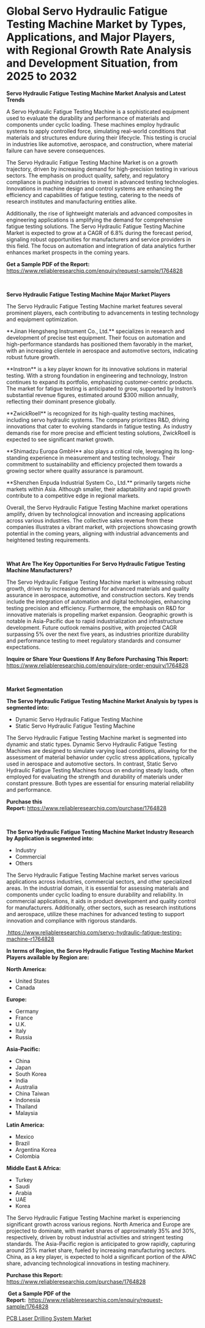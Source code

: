<p><h1>Global Servo Hydraulic Fatigue Testing Machine Market by Types, Applications, and Major Players, with Regional Growth Rate Analysis and Development Situation, from 2025 to 2032</h1></p><p><strong>Servo Hydraulic Fatigue Testing Machine Market Analysis and Latest Trends</strong></p>
<p><p>A Servo Hydraulic Fatigue Testing Machine is a sophisticated equipment used to evaluate the durability and performance of materials and components under cyclic loading. These machines employ hydraulic systems to apply controlled force, simulating real-world conditions that materials and structures endure during their lifecycle. This testing is crucial in industries like automotive, aerospace, and construction, where material failure can have severe consequences.</p><p>The Servo Hydraulic Fatigue Testing Machine Market is on a growth trajectory, driven by increasing demand for high-precision testing in various sectors. The emphasis on product quality, safety, and regulatory compliance is pushing industries to invest in advanced testing technologies. Innovations in machine design and control systems are enhancing the efficiency and capabilities of fatigue testing, catering to the needs of research institutes and manufacturing entities alike. </p><p>Additionally, the rise of lightweight materials and advanced composites in engineering applications is amplifying the demand for comprehensive fatigue testing solutions. The Servo Hydraulic Fatigue Testing Machine Market is expected to grow at a CAGR of 6.8% during the forecast period, signaling robust opportunities for manufacturers and service providers in this field. The focus on automation and integration of data analytics further enhances market prospects in the coming years.</p></p>
<p><strong>Get a Sample PDF of the Report:&nbsp;</strong> <a href="https://www.reliableresearchiq.com/enquiry/request-sample/1764828?utm_campaign=2583&utm_medium=2&utm_source=Github&utm_content=ia&utm_term=28022025&utm_id=servo-hydraulic-fatigue-testing-machine">https://www.reliableresearchiq.com/enquiry/request-sample/1764828</a></p>
<p>&nbsp;</p>
<p><strong>Servo Hydraulic Fatigue Testing Machine Major Market Players</strong></p>
<p><p>The Servo Hydraulic Fatigue Testing Machine market features several prominent players, each contributing to advancements in testing technology and equipment optimization. </p><p>**Jinan Hengsheng Instrument Co., Ltd.** specializes in research and development of precise test equipment. Their focus on automation and high-performance standards has positioned them favorably in the market, with an increasing clientele in aerospace and automotive sectors, indicating robust future growth.</p><p>**Instron** is a key player known for its innovative solutions in material testing. With a strong foundation in engineering and technology, Instron continues to expand its portfolio, emphasizing customer-centric products. The market for fatigue testing is anticipated to grow, supported by Instron’s substantial revenue figures, estimated around $300 million annually, reflecting their dominant presence globally.</p><p>**ZwickRoell** is recognized for its high-quality testing machines, including servo hydraulic systems. The company prioritizes R&D, driving innovations that cater to evolving standards in fatigue testing. As industry demands rise for more precise and efficient testing solutions, ZwickRoell is expected to see significant market growth.</p><p>**Shimadzu Europa GmbH** also plays a critical role, leveraging its long-standing experience in measurement and testing technology. Their commitment to sustainability and efficiency projected them towards a growing sector where quality assurance is paramount.</p><p>**Shenzhen Enpuda Industrial System Co., Ltd.** primarily targets niche markets within Asia. Although smaller, their adaptability and rapid growth contribute to a competitive edge in regional markets.</p><p>Overall, the Servo Hydraulic Fatigue Testing Machine market operations amplify, driven by technological innovation and increasing applications across various industries. The collective sales revenue from these companies illustrates a vibrant market, with projections showcasing growth potential in the coming years, aligning with industrial advancements and heightened testing requirements.</p></p>
<p>&nbsp;</p>
<p><strong>What Are The Key Opportunities For Servo Hydraulic Fatigue Testing Machine Manufacturers?</strong></p>
<p><p>The Servo Hydraulic Fatigue Testing Machine market is witnessing robust growth, driven by increasing demand for advanced materials and quality assurance in aerospace, automotive, and construction sectors. Key trends include the integration of automation and digital technologies, enhancing testing precision and efficiency. Furthermore, the emphasis on R&D for innovative materials is propelling market expansion. Geographic growth is notable in Asia-Pacific due to rapid industrialization and infrastructure development. Future outlook remains positive, with projected CAGR surpassing 5% over the next five years, as industries prioritize durability and performance testing to meet regulatory standards and consumer expectations.</p></p>
<p><strong>Inquire or Share Your Questions If Any Before Purchasing This Report:</strong> <a href="https://www.reliableresearchiq.com/enquiry/pre-order-enquiry/1764828?utm_campaign=2583&utm_medium=2&utm_source=Github&utm_content=ia&utm_term=28022025&utm_id=servo-hydraulic-fatigue-testing-machine">https://www.reliableresearchiq.com/enquiry/pre-order-enquiry/1764828</a></p>
<p>&nbsp;</p>
<p><strong>Market Segmentation</strong></p>
<p><strong>The Servo Hydraulic Fatigue Testing Machine Market Analysis by types is segmented into:</strong></p>
<p><ul><li>Dynamic Servo Hydraulic Fatigue Testing Machine</li><li>Static Servo Hydraulic Fatigue Testing Machine</li></ul></p>
<p><p>The Servo Hydraulic Fatigue Testing Machine market is segmented into dynamic and static types. Dynamic Servo Hydraulic Fatigue Testing Machines are designed to simulate varying load conditions, allowing for the assessment of material behavior under cyclic stress applications, typically used in aerospace and automotive sectors. In contrast, Static Servo Hydraulic Fatigue Testing Machines focus on enduring steady loads, often employed for evaluating the strength and durability of materials under constant pressure. Both types are essential for ensuring material reliability and performance.</p></p>
<p><strong>Purchase this Report:&nbsp;</strong><a href="https://www.reliableresearchiq.com/purchase/1764828?utm_campaign=2583&utm_medium=2&utm_source=Github&utm_content=ia&utm_term=28022025&utm_id=servo-hydraulic-fatigue-testing-machine">https://www.reliableresearchiq.com/purchase/1764828</a></p>
<p>&nbsp;</p>
<p><strong>The Servo Hydraulic Fatigue Testing Machine Market Industry Research by Application is segmented into:</strong></p>
<p><ul><li>Industry</li><li>Commercial</li><li>Others</li></ul></p>
<p><p>The Servo Hydraulic Fatigue Testing Machine market serves various applications across industries, commercial sectors, and other specialized areas. In the industrial domain, it is essential for assessing materials and components under cyclic loading to ensure durability and reliability. In commercial applications, it aids in product development and quality control for manufacturers. Additionally, other sectors, such as research institutions and aerospace, utilize these machines for advanced testing to support innovation and compliance with rigorous standards.</p></p>
<p><a href="https://www.reliableresearchiq.com/servo-hydraulic-fatigue-testing-machine-r1764828?utm_campaign=2583&utm_medium=2&utm_source=Github&utm_content=ia&utm_term=28022025&utm_id=servo-hydraulic-fatigue-testing-machine">&nbsp;https://www.reliableresearchiq.com/servo-hydraulic-fatigue-testing-machine-r1764828</a></p>
<p><strong>In terms of Region, the Servo Hydraulic Fatigue Testing Machine Market Players available by Region are:</strong></p>
<p>
    <p> <strong> North America: </strong>
        <ul>
            <li>United States</li>
            <li>Canada</li>
        </ul>
        </p> 
    <p> <strong> Europe: </strong>
        <ul>
            <li>Germany</li>
            <li>France</li>
            <li>U.K.</li>
            <li>Italy</li>
            <li>Russia</li>
        </ul>
        </p> 
    <p> <strong> Asia-Pacific: </strong>
        <ul>
            <li>China</li>
            <li>Japan</li>
            <li>South Korea</li>
            <li>India</li>
            <li>Australia</li>
            <li>China Taiwan</li>
            <li>Indonesia</li>
            <li>Thailand</li>
            <li>Malaysia</li>
        </ul>
        </p> 
    <p> <strong> Latin America: </strong>
        <ul>
            <li>Mexico</li>
            <li>Brazil</li>
            <li>Argentina Korea</li>
            <li>Colombia</li>
        </ul>
        </p> 
    <p> <strong> Middle East & Africa: </strong>
        <ul>
            <li>Turkey</li>
            <li>Saudi</li>
            <li>Arabia</li>
            <li>UAE</li>
            <li>Korea</li>
        </ul>
    </p>
    </p>
<p><p>The Servo Hydraulic Fatigue Testing Machine market is experiencing significant growth across various regions. North America and Europe are projected to dominate, with market shares of approximately 35% and 30%, respectively, driven by robust industrial activities and stringent testing standards. The Asia-Pacific region is anticipated to grow rapidly, capturing around 25% market share, fueled by increasing manufacturing sectors. China, as a key player, is expected to hold a significant portion of the APAC share, advancing technological innovations in testing machinery.</p></p>
<p><strong>Purchase this Report: </strong><a href="https://www.reliableresearchiq.com/purchase/1764828?utm_campaign=2583&utm_medium=2&utm_source=Github&utm_content=ia&utm_term=28022025&utm_id=servo-hydraulic-fatigue-testing-machine">https://www.reliableresearchiq.com/purchase/1764828</a></p>
<p>&nbsp;<strong>Get a Sample PDF of the Report:&nbsp;&nbsp;</strong><a href="https://www.reliableresearchiq.com/enquiry/request-sample/1764828?utm_campaign=2583&utm_medium=2&utm_source=Github&utm_content=ia&utm_term=28022025&utm_id=servo-hydraulic-fatigue-testing-machine">https://www.reliableresearchiq.com/enquiry/request-sample/1764828</a></p>
<p><strong></strong></p>
<p><p><a href="https://github.com/vilolakoreni/Market-Research-Report-List-1/blob/main/pcb-laser-drilling-system-market.md?utm_campaign=2583&utm_medium=2&utm_source=Github&utm_content=ia&utm_term=28022025&utm_id=servo-hydraulic-fatigue-testing-machine">PCB Laser Drilling System Market</a></p></p>